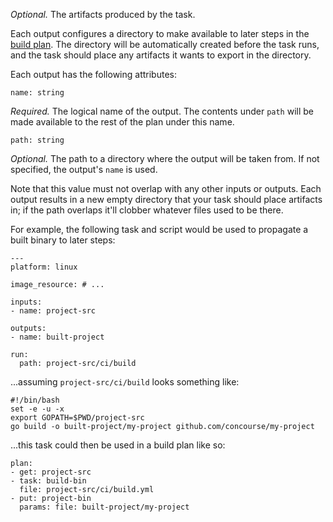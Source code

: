 *Optional.* The artifacts produced by the task.

Each output configures a directory to make available to later steps in the [build plan](https://concourse.ci/build-plans.html). The directory will be automatically created before the task runs, and the task should place any artifacts it wants to export in the directory.

Each output has the following attributes:

	name: string

*Required.* The logical name of the output. The contents under `path` will be made available to the rest of the plan under this name.

	path: string

*Optional.* The path to a directory where the output will be taken from. If not specified, the output's `name` is used.

Note that this value must not overlap with any other inputs or outputs. Each output results in a new empty directory that your task should place artifacts in; if the path overlaps it'll clobber whatever files used to be there.

For example, the following task and script would be used to propagate a built binary to later steps:

	---
	platform: linux
	
	image_resource: # ...
	
	inputs:
	- name: project-src
	
	outputs:
	- name: built-project
	
	run:
	  path: project-src/ci/build
	  
...assuming `project-src/ci/build` looks something like:

	#!/bin/bash
	set -e -u -x
	export GOPATH=$PWD/project-src
	go build -o built-project/my-project github.com/concourse/my-project
	
...this task could then be used in a build plan like so:

	plan:
	- get: project-src
	- task: build-bin
	  file: project-src/ci/build.yml
	- put: project-bin
	  params: file: built-project/my-project
